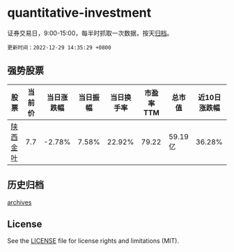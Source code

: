 # quantitative-investment

证券交易日，9:00-15:00，每半时抓取一次数据，按天[归档](archives)。

`更新时间：2022-12-29 14:35:29 +0800`

## 强势股票

|股票|当前价|当日涨跌幅|当日振幅|当日换手率|市盈率TTM|总市值|近10日涨跌幅|
|----|----|----|----|----|----|----|----|
|[陕西金叶](https://xueqiu.com/S/SZ000812)|7.7|-2.78%|7.58%|22.92%|79.22|59.19亿|36.28%|

## 历史归档

[archives](archives)

## License

See the [LICENSE](LICENSE) file for license rights and limitations (MIT).